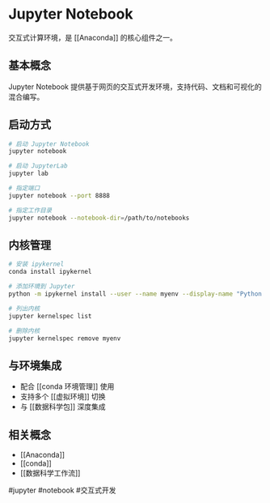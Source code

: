 # Jupyter Notebook

交互式计算环境，是 [[Anaconda]] 的核心组件之一。

## 基本概念

Jupyter Notebook 提供基于网页的交互式开发环境，支持代码、文档和可视化的混合编写。

## 启动方式

```bash
# 启动 Jupyter Notebook
jupyter notebook

# 启动 JupyterLab
jupyter lab

# 指定端口
jupyter notebook --port 8888

# 指定工作目录
jupyter notebook --notebook-dir=/path/to/notebooks
```

## 内核管理

```bash
# 安装 ipykernel
conda install ipykernel

# 添加环境到 Jupyter
python -m ipykernel install --user --name myenv --display-name "Python (myenv)"

# 列出内核
jupyter kernelspec list

# 删除内核
jupyter kernelspec remove myenv
```

## 与环境集成

- 配合 [[conda 环境管理]] 使用
- 支持多个 [[虚拟环境]] 切换
- 与 [[数据科学包]] 深度集成

## 相关概念

- [[Anaconda]]
- [[conda]]
- [[数据科学工作流]]

#jupyter #notebook #交互式开发
